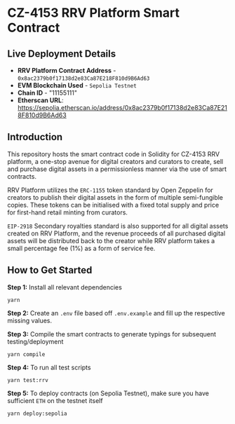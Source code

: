 # CZ-4153 RRV Platform Smart Contract

## Live Deployment Details

- **RRV Platform Contract Address** - `0x8ac2379b0f17138d2e83Ca87E218F810d9B6Ad63`
- **EVM Blockchain Used** - `Sepolia Testnet`
- **Chain ID** - "11155111"
- **Etherscan URL**: https://sepolia.etherscan.io/address/0x8ac2379b0f17138d2e83Ca87E218F810d9B6Ad63

## Introduction

This repository hosts the smart contract code in Solidity for CZ-4153 RRV platform,
a one-stop avenue for digital creators and curators to create, sell and purchase digital assets in a permissionless manner via the use of smart contracts.

RRV Platform utilizes the `ERC-1155` token standard by Open Zeppelin for creators to publish their digital assets in the form of multiple semi-fungible copies. These tokens can be initialised with a fixed total supply and price for first-hand retail minting from curators.

`EIP-2918` Secondary royalties standard is also supported for all digital assets created on RRV Platform, and the revenue proceeds of all purchased digital assets will be distributed back to the creator while RRV platform takes a small percentage fee (1%) as a form of service fee.

## How to Get Started

**Step 1:** Install all relevant dependencies

```
yarn
```

**Step 2:** Create an `.env` file based off `.env.example` and fill up the respective missing values.

**Step 3:** Compile the smart contracts to generate typings for subsequent testing/deployment

```
yarn compile
```

**Step 4:** To run all test scripts

```
yarn test:rrv
```

**Step 5:** To deploy contracts (on Sepolia Testnet), make sure you have sufficient `ETH` on the testnet itself

```
yarn deploy:sepolia
```
